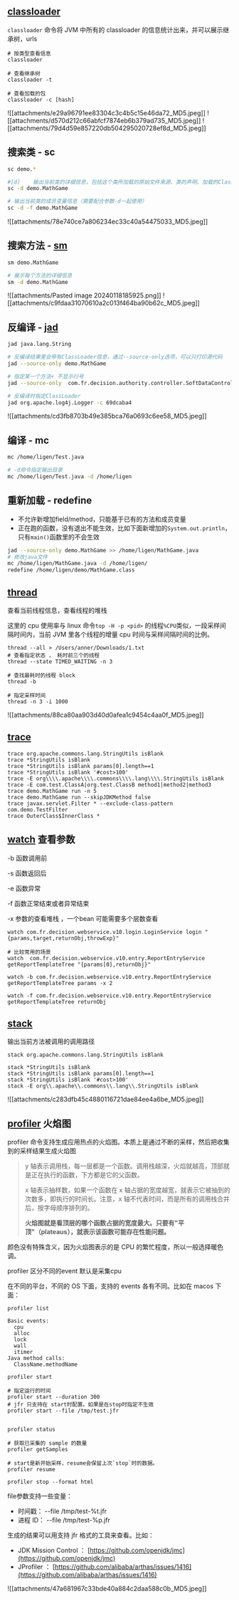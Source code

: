 ## [classloader](https://arthas.aliyun.com/doc/classloader.html)

`classloader` 命令将 JVM 中所有的 classloader 的信息统计出来，并可以展示继承树，urls

```
# 按类型查看信息
classloader

# 查看继承树
classloader -t

# 查看加载的包
classloader -c [hash]
```

![[attachments/e29a96791ee83304c3c4b5c15e46da72_MD5.jpeg]]
![[attachments/d570d212c66abfcf7874eb6b379ad735_MD5.jpeg]]
![[attachments/79d4d59e857220db504295020728ef8d_MD5.jpeg]]
## 搜索类 - sc

```bash
sc demo.*

#[d]	输出当前类的详细信息，包括这个类所加载的原始文件来源、类的声明、加载的ClassLoader等详细信息。 如果一个类被多个ClassLoader所加载，则会出现多次
sc -d demo.MathGame

# 输出当前类的成员变量信息（需要配合参数-d一起使用）
sc -d -f demo.MathGame
```
![[attachments/78e740ce7a806234ec33c40a54475033_MD5.jpeg]]

## 搜索方法 - [sm](https://arthas.aliyun.com/doc/sm.html#%E4%BD%BF%E7%94%A8%E5%8F%82%E8%80%83)

```bash
sm demo.MathGame

# 展示每个方法的详细信息
sm -d demo.MathGame
```
![[attachments/Pasted image 20240118185925.png]]
![[attachments/c9fdaa31070610a2c013f464ba90b62c_MD5.jpeg]]
## 反编译 - [jad](https://arthas.aliyun.com/doc/jad.html#%E5%8F%8D%E7%BC%96%E8%AF%91%E6%97%B6%E6%8C%87%E5%AE%9A-classloader)

```bash
jad java.lang.String

# 反编译结果里会带有ClassLoader信息，通过--source-only选项，可以只打印源代码
jad --source-only demo.MathGame

# 指定某一个方法+ 不显示行号
jad --source-only  com.fr.decision.authority.controller.SoftDataControllerImpl findById --lineNumber false

# 反编译时指定ClassLoader
jad org.apache.log4j.Logger -c 69dcaba4
```
![[attachments/cd3fb8703b49e385bca76a0693c6ee58_MD5.jpeg]]
## 编译 - mc

```bash
mc /home/ligen/Test.java

# -d命令指定输出目录
mc /home/ligen/Test.java -d /home/ligen
```

## 重新加载 - **redefine**

- 不允许新增加field/method，只能基于已有的方法和成员变量
- 正在跑的函数，没有退出不能生效，比如下面新增加的`System.out.println`，只有`main()`函数里的不会生效

```bash
jad --source-only demo.MathGame >> /home/ligen/MathGame.java
# 修改java文件
mc /home/ligen/MathGame.java -d /home/ligen/
redefine /home/ligen/demo/MathGame.class
```


## [thread](https://arthas.aliyun.com/doc/thread.html)

查看当前线程信息，查看线程的堆栈

这里的 cpu 使用率与 linux 命令`top -H -p <pid>` 的线程`%CPU`类似，一段采样间隔时间内，当前 JVM 里各个线程的增量 cpu 时间与采样间隔时间的比例。


```
thread --all > /Users/anner/Downloads/1.txt
# 查看指定状态 ， 耗时前三个的线程
thread --state TIMED_WAITING -n 3

# 查找最耗时的线程 block
thread -b

# 指定采样时间
thread -n 3 -i 1000
```
![[attachments/88ca80aa903d40d0afea1c9454c4aa0f_MD5.jpeg]]

## [trace](https://arthas.aliyun.com/doc/trace.html)

```
trace org.apache.commons.lang.StringUtils isBlank
trace *StringUtils isBlank
trace *StringUtils isBlank params[0].length==1
trace *StringUtils isBlank '#cost>100'
trace -E org\\\\.apache\\\\.commons\\\\.lang\\\\.StringUtils isBlank
trace -E com.test.ClassA|org.test.ClassB method1|method2|method3
trace demo.MathGame run -n 5
trace demo.MathGame run --skipJDKMethod false
trace javax.servlet.Filter * --exclude-class-pattern com.demo.TestFilter
trace OuterClass$InnerClass *
```


## [watch](https://arthas.aliyun.com/doc/watch.html) 查看参数

-b 函数调用前

-s 函数返回后

-e 函数异常

-f 函数正常结束或者异常结束

-x 参数的查看堆栈 ，一个bean 可能需要多个层数查看

```
watch com.fr.decision.webservice.v10.login.LoginService login "{params,target,returnObj,throwExp}"

# 比较常用的场景
watch  com.fr.decision.webservice.v10.entry.ReportEntryService getReportTemplateTree "{params[0],returnObj}"

watch -b com.fr.decision.webservice.v10.entry.ReportEntryService getReportTemplateTree params -x 2

watch -f com.fr.decision.webservice.v10.entry.ReportEntryService getReportTemplateTree returnObj
```

## [stack](https://arthas.aliyun.com/doc/stack.html)

输出当前方法被调用的调用路径

```
stack org.apache.commons.lang.StringUtils isBlank

stack *StringUtils isBlank
stack *StringUtils isBlank params[0].length==1
stack *StringUtils isBlank '#cost>100'
stack -E org\\.apache\\.commons\\.lang\\.StringUtils isBlank
```
![[attachments/c283dfb45c4880116721dae84ee4a6be_MD5.jpeg]]
## [profiler](https://arthas.aliyun.com/doc/profiler.html#%E4%BD%BF%E7%94%A8execute%E6%9D%A5%E6%89%A7%E8%A1%8C%E5%A4%8D%E6%9D%82%E7%9A%84%E5%91%BD%E4%BB%A4) 火焰图


profiler 命令支持生成应用热点的火焰图。本质上是通过不断的采样，然后把收集到的采样结果生成火焰图

>y 轴表示调用栈，每一层都是一个函数。调用栈越深，火焰就越高，顶部就是正在执行的函数，下方都是它的父函数。
>
>x 轴表示抽样数，如果一个函数在 x 轴占据的宽度越宽，就表示它被抽到的次数多，即执行的时间长。注意，x 轴不代表时间，而是所有的调用栈合并后，按字母顺序排列的。
>
>**火焰图就是看顶层的哪个函数占据的宽度最大。只要有"平顶"（plateaus），就表示该函数可能存在性能问题。**

颜色没有特殊含义，因为火焰图表示的是 CPU 的繁忙程度，所以一般选择暖色调。



profiler 区分不同的event 默认是采集cpu

在不同的平台，不同的 OS 下面，支持的 events 各有不同。比如在 macos 下面：

```
profiler list

Basic events:
  cpu
  alloc
  lock
  wall
  itimer
Java method calls:
  ClassName.methodName
```

```
profiler start

# 指定运行的时间
profiler start --duration 300
# jfr 只支持在 start时配置。如果是在stop时指定不生效
profiler start --file /tmp/test.jfr


profiler status

# 获取已采集的 sample 的数量
profiler getSamples

# start是新开始采样，resume会保留上次`stop`时的数据。
profiler resume

profiler stop --format html
```

file参数支持一些变量：

- 时间戳： --file /tmp/test-%t.jfr
- 进程 ID： --file /tmp/test-%p.jfr

生成的结果可以用支持 jfr 格式的工具来查看。比如：

- JDK Mission Control ： [https://github.com/openjdk/jmc](https://github.com/openjdk/jmc)
- JProfiler ： [https://github.com/alibaba/arthas/issues/1416](https://github.com/alibaba/arthas/issues/1416)

![[attachments/47a681967c33bde40a884c2daa588c0b_MD5.jpeg]]
